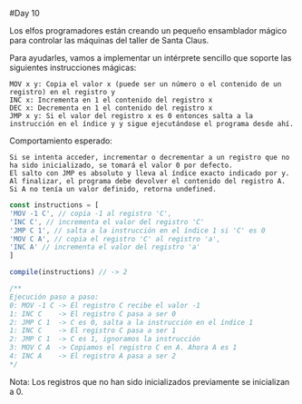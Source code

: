 #Day 10

Los elfos programadores están creando un pequeño ensamblador mágico para controlar las máquinas del taller de Santa Claus.

Para ayudarles, vamos a implementar un intérprete sencillo que soporte las siguientes instrucciones mágicas:

    MOV x y: Copia el valor x (puede ser un número o el contenido de un registro) en el registro y
    INC x: Incrementa en 1 el contenido del registro x
    DEC x: Decrementa en 1 el contenido del registro x
    JMP x y: Si el valor del registro x es 0 entonces salta a la instrucción en el índice y y sigue ejecutándose el programa desde ahí.

Comportamiento esperado:

    Si se intenta acceder, incrementar o decrementar a un registro que no ha sido inicializado, se tomará el valor 0 por defecto.
    El salto con JMP es absoluto y lleva al índice exacto indicado por y.
    Al finalizar, el programa debe devolver el contenido del registro A. Si A no tenía un valor definido, retorna undefined.

```ts
const instructions = [
'MOV -1 C', // copia -1 al registro 'C',
'INC C', // incrementa el valor del registro 'C'
'JMP C 1', // salta a la instrucción en el índice 1 si 'C' es 0
'MOV C A', // copia el registro 'C' al registro 'a',
'INC A' // incrementa el valor del registro 'a'
]

compile(instructions) // -> 2

/**
Ejecución paso a paso:
0: MOV -1 C -> El registro C recibe el valor -1
1: INC C    -> El registro C pasa a ser 0
2: JMP C 1  -> C es 0, salta a la instrucción en el índice 1
1: INC C    -> El registro C pasa a ser 1
2: JMP C 1  -> C es 1, ignoramos la instrucción
3: MOV C A  -> Copiamos el registro C en A. Ahora A es 1
4: INC A    -> El registro A pasa a ser 2
*/
```


Nota: Los registros que no han sido inicializados previamente se inicializan a 0.